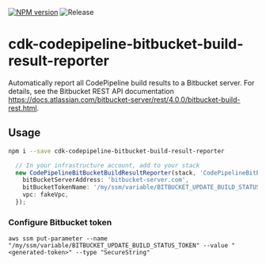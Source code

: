 [![NPM version](https://badge.fury.io/js/cdk-codepipeline-bitbucket-build-result-reporter.svg)](https://badge.fury.io/js/cdk-codepipeline-bitbucket-build-result-reporter)
![Release](https://github.com/markusl/cdk-codepipeline-bitbucket-build-result-reporter/workflows/Release/badge.svg)

# cdk-codepipeline-bitbucket-build-result-reporter

Automatically report all CodePipeline build results to a Bitbucket server. For details, see the Bitbucket REST API documentation <https://docs.atlassian.com/bitbucket-server/rest/4.0.0/bitbucket-build-rest.html>.

## Usage

```sh
npm i --save cdk-codepipeline-bitbucket-build-result-reporter
```

```ts
  // In your infrastructure account, add to your stack
  new CodePipelineBitBucketBuildResultReporter(stack, 'CodePipelineBitBucketBuildResultReporter', {
    bitBucketServerAddress: 'bitbucket-server.com',
    bitBucketTokenName: '/my/ssm/variable/BITBUCKET_UPDATE_BUILD_STATUS_TOKEN',
    vpc: fakeVpc,
  });
```

### Configure Bitbucket token

`aws ssm put-parameter --name "/my/ssm/variable/BITBUCKET_UPDATE_BUILD_STATUS_TOKEN" --value "<generated-token>" --type "SecureString"`

